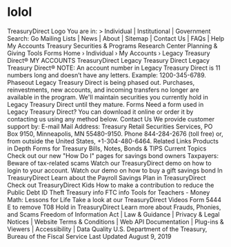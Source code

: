 # lolol
TreasuryDirect Logo You are in: > Individual  |  Institutional  |  Government    Search:     Go Mailing Lists  |  News  |  About  |  Sitemap  |  Contact Us  |  FAQs  |  Help My Accounts Treasury Securities &amp; Programs Research Center Planning &amp; Giving Tools Forms Home › Individual › My Accounts › Legacy Treasury Direct® MY ACCOUNTS TreasuryDirect Legacy Treasury Direct Legacy Treasury Direct® NOTE: An account number in Legacy Treasury Direct is 11 numbers long and doesn’t have any letters. Example: 1200-345-6789.  Phaseout Legacy Treasury Direct is being phased out. Purchases, reinvestments, new accounts, and incoming transfers no longer are available in the program.  We'll maintain securities you currently hold in Legacy Treasury Direct until they mature.  Forms Need a form used in Legacy Treasury Direct? You can download it online or order it by contacting us using any method below.  Contact Us We provide customer support by:  E-mail Mail Address: Treasury Retail Securities Services, PO Box 9150, Minneapolis, MN 55480-9150. Phone 844-284-2676 (toll free) or, from outside the United States, +1-304-480-6464. Related Links Products in Depth Forms for Treasury Bills, Notes, Bonds &amp; TIPS Current Topics  Check out our new "How Do I" pages for savings bond owners Taxpayers: Beware of tax-related scams Watch our TreasuryDirect demo on how to login to your account. Watch our demo on how to buy a gift savings bond In TreasuryDirect Learn about the Payroll Savings Plan in TreasuryDirect Check out TreasuryDirect Kids How to make a contribution to reduce the Public Debt ID Theft      Treasury info      FTC info Tools for Teachers - Money Math: Lessons for Life Take a look at our TreasuryDirect Videos Form 5444 E to remove T08 Hold in TreasuryDirect  Learn more about Frauds, Phonies, and Scams  Freedom of Information Act | Law &amp; Guidance | Privacy &amp; Legal Notices | Website Terms &amp; Conditions | Web API Documentation | Plug-ins &amp; Viewers | Accessibility | Data Quality U.S. Department of the Treasury, Bureau of the Fiscal Service  Last Updated August 9, 2019

